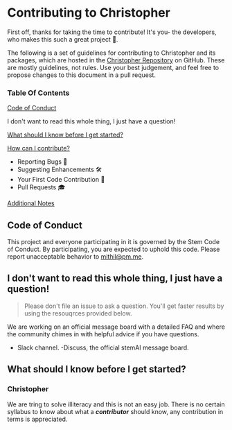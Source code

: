 # Contributing to Christopher

First off, thanks for taking the time to contribute! It's you- the developers, who makes this such a great project 🙏.

The following is a set of guidelines for contributing to Christopher and its packages, which are hosted in the [Christopher Repository](https://github.com/stemAI/Christopher) on GitHub. These are mostly guidelines, not rules. Use your best judgement, and feel free to propose changes to this document in a pull request.

### Table Of Contents

[Code of Conduct]()

I don't want to read this whole thing, I just have a question!

[What should I know before I get started?]()

[How can I contribute?]()
- Reporting Bugs 👾
- Suggesting Enhancements 🛠
- Your First Code Contribution :baby:
- Pull Requests :mortar_board:

[Additional Notes]()

## Code of Conduct

This project and everyone participating in it is governed by the Stem Code of Conduct. By participating, you are expected to uphold this code. Please report unacceptable behavior to [mithil@pm.me]().

## I don't want to read this whole thing, I just have a question!

> Please don't file an issue to ask a question. You'll get faster results by using the resouqrces provided below.

We are working on an official message board with a detailed FAQ and where the community chimes in with helpful advice if you have questions.
- Slack channel.
-Discuss, the official stemAI message board.

## What should I know before I get started?

### Christopher
We are tring to solve illiteracy and this is not an easy job. There is no certain syllabus to know about what a **_contributor_** should know, any contribution in terms is appreciated.
